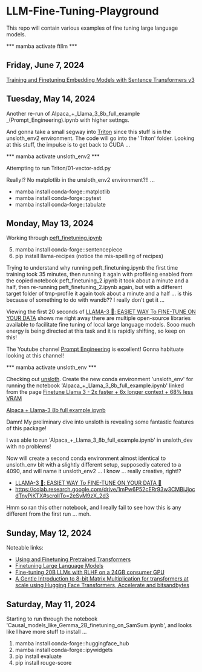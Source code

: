 # LLM-Fine-Tuning-Playground

This repo will contain various examples of fine tuning large language models.

*** mamba activate ftllm ***

## Friday, June 7, 2024

[Training and Finetuning Embedding Models with Sentence Transformers v3](https://huggingface.co/blog/train-sentence-transformers)

## Tuesday, May 14, 2024

Another re-run of Alpaca_+_Llama_3_8b_full_example _(Prompt_Engineering).ipynb with higher settngs.

And gonna take a small segway into [Triton](https://triton-lang.org/main/index.html) since this stuff is in the unsloth_env2 environment. The code will go into the 'Triton' folder. Looking at this stuff, the impulse is to get back to CUDA ... 

*** mamba activate unsloth_env2 ***

Attempting to run Triton/01-vector-add.py

Really!? No matplotlib in the unsloth_env2 environment?!! ...

* mamba install conda-forge::matplotlib
* mamba install conda-forge::pytest
* mamba install conda-forge::tabulate

## Monday, May 13, 2024

Working through [peft_finetuning.ipynb](https://github.com/meta-llama/llama-recipes/blob/main/recipes/finetuning/huggingface_trainer/peft_finetuning.ipynb)

5) mamba install conda-forge::sentencepiece
6) pip install llama-recipes (notice the mis-spelling of recipes)

Trying to understand why running peft_finetuning.ipynb the first time training took 35 minutes, then running it again with profileing enabled from the copied notebook peft_finetuning_2.ipynb it took about a minute and a half, then re-running peft_finetuning_2.ipynb again, but with a different target folder of tmp-profile it again took about a minute and a half ... is this because of something to do with wandb?? I really don't get it ... 

Viewing the first 20 seconds of [LLAMA-3 🦙: EASIET WAY To FINE-TUNE ON YOUR DATA](https://www.youtube.com/watch?v=aQmoog_s8HE) shows me right away there are multiple open-source libraries available to facilitate fine tuning of local large language models. Sooo much energy is being directed at this task and it is rapidly shifting, so keep on this!

The Youtube channel [Prompt Engineering](https://www.youtube.com/@engineerprompt/featured) is excellent! Gonna habituate looking at this channel! 

*** mamba activate unsloth_env ***

Checking out [unsloth](https://github.com/unslothai/unsloth). Create the new conda environment 'unsloth_env' for running the notebook 'Alpaca_+_Llama_3_8b_full_example.ipynb' linked from the page [Finetune Llama 3 - 2x faster + 6x longer context + 68% less VRAM](https://unsloth.ai/blog/llama3)

[Alpaca + Llama-3 8b full example.ipynb](https://colab.research.google.com/drive/135ced7oHytdxu3N2DNe1Z0kqjyYIkDXp?usp=sharing)

Damn! My preliminary dive into unsloth is revealing some fantastic features of this package!

I was able to run 'Alpaca_+_Llama_3_8b_full_example.ipynb' in unsloth_dev with no problems!

Now will create a second conda environment almost identical to unsloth_env bit with a slightly different setup, supposedly catered to a 4090, and will name it unsloth_env2 ... I know ... really creative, right!?

* [LLAMA-3 🦙: EASIET WAY To FINE-TUNE ON YOUR DATA 🙌](https://www.youtube.com/watch?v=aQmoog_s8HE)
* https://colab.research.google.com/drive/1mPw6P52cERr93w3CMBiJjocdTnyPiKTX#scrollTo=2eSvM9zX_2d3

Hmm so ran this other notebook, and I really fail to see how this is any different from the first run ... meh. 

## Sunday, May 12, 2024

Noteable links:

* [Using and Finetuning Pretrained Transformers](https://magazine.sebastianraschka.com/p/using-and-finetuning-pretrained-transformers)
* [Finetuning Large Language Models](https://magazine.sebastianraschka.com/p/finetuning-large-language-models)
* [Fine-tuning 20B LLMs with RLHF on a 24GB consumer GPU](https://huggingface.co/blog/trl-peft)
* [A Gentle Introduction to 8-bit Matrix Multiplication for transformers at scale using Hugging Face Transformers, Accelerate and bitsandbytes](https://huggingface.co/blog/hf-bitsandbytes-integration)

## Saturday, May 11, 2024

Starting to run through the notebook 'Causal_models_like_Gemma_2B_finetuning_on_SamSum.ipynb', and looks like I have more stuff to install ...

 1) mamba install conda-forge::huggingface_hub
 2) mamba install conda-forge::ipywidgets
 3) pip install evaluate
 4) pip install rouge-score


